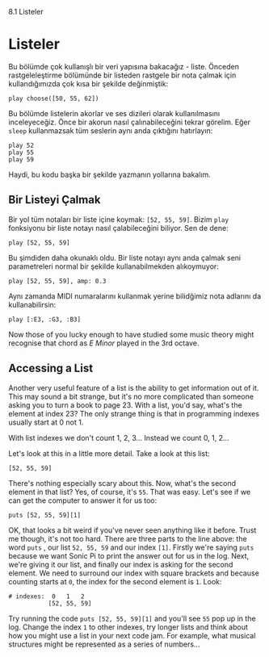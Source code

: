 8.1 Listeler

# Listeler

Bu bölümde çok kullanışlı bir veri yapısına bakacağız - liste.
Önceden rastgeleleştirme bölümünde bir listeden rastgele bir nota 
çalmak için kullandığımızda çok kısa bir şekilde değinmiştik:

```
play choose([50, 55, 62])
```

Bu bölümde listelerin akorlar ve ses dizileri olarak kullanılmasını 
inceleyeceğiz. Önce bir akorun nasıl çalınabileceğini tekrar görelim. 
Eğer `sleep` kullanmazsak tüm seslerin aynı anda çıktığını hatırlayın:

```
play 52
play 55
play 59
```

Haydi, bu kodu başka bir şekilde yazmanın yollarına bakalım.

## Bir Listeyi Çalmak

Bir yol tüm notaları bir liste içine koymak: `[52, 55, 59]`. Bizim `play` 
fonksiyonu bir liste notayı nasıl çalabileceğini biliyor. Sen de dene:

```
play [52, 55, 59]
```

Bu şimdiden daha okunaklı oldu. Bir liste notayı aynı anda çalmak 
seni parametreleri normal bir şekilde kullanabilmekden alıkoymuyor:

```
play [52, 55, 59], amp: 0.3
```

Aynı zamanda MIDI numaralarını kullanmak yerine bilidğimiz nota adlarını 
da kullanabilirsin:

```
play [:E3, :G3, :B3]
```

Now those of you lucky enough to have studied some music theory might
recognise that chord as *E Minor* played in the 3rd octave.

## Accessing a List

Another very useful feature of a list is the ability to get information
out of it. This may sound a bit strange, but it's no more complicated
than someone asking you to turn a book to page 23. With a list, you'd
say, what's the element at index 23? The only strange thing is that in
programming indexes usually start at 0 not 1. 

With list indexes we don't count 1, 2, 3... Instead we count 0, 1, 2...

Let's look at this in a little more detail. Take a look at this list:

```
[52, 55, 59]
```

There's nothing especially scary about this. Now, what's the second
element in that list? Yes, of course, it's `55`. That was easy. Let's
see if we can get the computer to answer it for us too:

```
puts [52, 55, 59][1]
```

OK, that looks a bit weird if you've never seen anything like it
before. Trust me though, it's not too hard. There are three parts to the
line above: the word `puts` , our list `52, 55, 59` and our index
`[1]`. Firstly we're saying `puts` because we want Sonic Pi to print the
answer out for us in the log. Next, we're giving it our list, and
finally our index is asking for the second element. We need to surround
our index with square brackets and because counting starts at `0`, the
index for the second element is `1`. Look:

```
# indexes:  0   1   2
           [52, 55, 59]
```

Try running the code `puts [52, 55, 59][1]` and you'll see `55` pop up
in the log. Change the index `1` to other indexes, try longer lists and
think about how you might use a list in your next code jam. For example,
what musical structures might be represented as a series of numbers...





